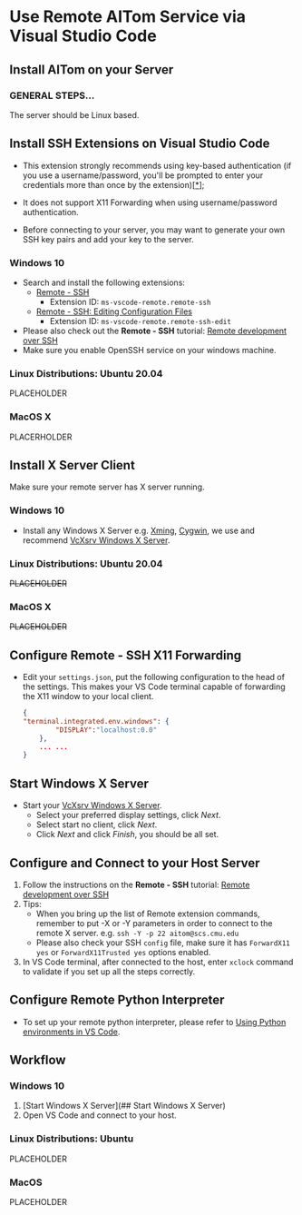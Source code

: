 # Use Remote AITom Service via Visual Studio Code

## Install AITom on your Server

### GENERAL STEPS...

The server should be Linux based.

## Install SSH Extensions on Visual Studio Code

- This extension strongly recommends using key-based authentication (if you use a username/password, you'll be prompted to enter your credentials more than once by the extension)[[*](https://code.visualstudio.com/docs/remote/ssh-tutorial)];

- It does not support X11 Forwarding when using username/password authentication.

- Before connecting to your server, you may want to generate your own SSH key pairs and add your key to the server.

### Windows 10

- Search and install the following extensions:
  - [Remote - SSH](https://marketplace.visualstudio.com/items?itemName=ms-vscode-remote.remote-ssh)  
    - Extension ID:  `ms-vscode-remote.remote-ssh` 
  - [Remote - SSH: Editing Configuration Files](https://marketplace.visualstudio.com/items?itemName=ms-vscode-remote.remote-ssh-edit) 
    - Extension ID:  `ms-vscode-remote.remote-ssh-edit` 
- Please also check out the **Remote - SSH** tutorial: [Remote development over SSH](https://code.visualstudio.com/docs/remote/ssh-tutorial) 
- Make sure you enable OpenSSH service on your windows machine.

### Linux Distributions: Ubuntu 20.04

PLACEHOLDER

### MacOS X

PLACERHOLDER

## Install X Server Client

Make sure your remote server has X server running.

### Windows 10

- Install any Windows X Server e.g. [Xming](https://sourceforge.net/projects/xming/), [Cygwin](https://x.cygwin.com/), we use and recommend [VcXsrv Windows X Server](https://sourceforge.net/projects/vcxsrv/).

### Linux Distributions: Ubuntu 20.04

~~PLACEHOLDER~~ 

### MacOS X

~~PLACEHOLDER~~ 

## Configure Remote - SSH X11 Forwarding

- Edit your `settings.json`, put the following configuration to the head of the settings. This makes your VS Code terminal capable of forwarding the X11 window to your local client.

  ```json
  {
  "terminal.integrated.env.windows": {
          "DISPLAY":"localhost:0.0"
      },
      ... ...
  }
  ```

## Start Windows X Server

- Start your [VcXsrv Windows X Server](https://sourceforge.net/projects/vcxsrv/).
  - Select your preferred display settings, click *Next*.
  - Select start no client, click *Next*.
  - Click *Next* and click *Finish*, you should be all set.

## Configure and Connect to your Host Server

1. Follow the instructions on the **Remote - SSH** tutorial: [Remote development over SSH](https://code.visualstudio.com/docs/remote/ssh-tutorial) 
2. Tips:
   - When you bring up the list of Remote extension commands, remember to put -X or -Y parameters in order to connect to the remote X server. e.g. `ssh -Y -p 22 aitom@scs.cmu.edu` 
   - Please also check your SSH `config` file, make sure it has `ForwardX11 yes` or `ForwardX11Trusted yes` options enabled.
3. In VS Code terminal, after connected to the host, enter `xclock` command to validate if you set up all the steps correctly.

## Configure Remote Python Interpreter

- To set up your remote python interpreter, please refer to [Using Python environments in VS Code](https://code.visualstudio.com/docs/python/environments).

## Workflow

### Windows 10

1. [Start Windows X Server](## Start Windows X Server) 
2. Open VS Code and connect to your host.

### Linux Distributions: Ubuntu

PLACEHOLDER

### MacOS

PLACEHOLDER
